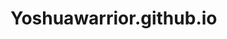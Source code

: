 # Yoshuawarrior.github.io
<!DOCTYPE html PUBLIC "-//W3C//DTD XHTML 1.0 Transitional//EN" "http://www.w3.org/TR/xhtml1/DTD/xhtml1-transitional.dtd">
<html xmlns="http://www.w3.org/1999/xhtml">
<head>
<meta http-equiv="Content-Type" content="text/html; charset=iso-8859-1" />
<title>Les cadres en HTML</title>
</head>

<frameset rows="11%,*">
<frame src="BIENVENUE.HTML" name="fenêtre1">
<frameset cols="25%,*">
<frame src="nama.html" name="fenêtre2" />
<frame src="CADRE 2.html" name="fenêtre3">
</frameset>
</frameset><noframes></noframes>

</html>
